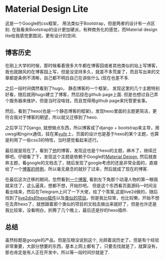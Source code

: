 

# Material Design Lite



这是一个Google的css框架， 用法类似于Bootstrap，但是两者的设计有一点区别. 在我看来Bootstrap的设计更加硬派，有种商务化的感觉，而Material design lite给我感觉更圆润，更有设计的空间.



## 博客历史

在刚上大学的时候，那时候看着很多大牛都在博客园或者其他类似的站上写博客，我也就跟风的在博客园上写，但是没坚持多久，就差不多荒废了，而且写出来的文章都是条例不清晰，自己都不明白自己在讲些什么 (现在也差不多.



之后一段时间偶然看到了hugo， 静态博客的一个框架， 发现这里的几个主题特别好看，随后就用hugo建立了博客，然后挂在github page上面. 但是也想过自己弄个服务器来维护，但是当时没啥钱，而且觉得用github page来托管更省事。



然后，看到了hexo(也是一个静态博客的框架)，发现hexo里面的主题更简洁，更符合我对于博客的期望，所以就又迁移到了hexo.



之后学习了Django, 就想做点东西，所以博客成了django + bootstrap来主导，用uwsgi和nginx通信，挂在某[vultr](http://vultr.com)上，页面的设计也是基于hexo的某个主题，也算是利用了一些css3的特性，当时感觉看起来还行。



最后就是现在了，看到了[他](https://blog.viosey.com/)的博客，发现这也是个hexo的主题，麻木了，继续迁移吧。仔细看了下，发现这个主题是依赖于Google的[Material Deisgn](https://material.io/), 然后就直奔主题，看google的文档去了，随后发现了google考虑的还是非常全面的，直接给了一个[博客的样例](https://getmdl.io/templates/index.html)，所以毫无悬念的就抄了过来，然后就成了现在的博客.



在最后这次迁移的期间，忽然看到[一个博客](https://ekyu.moe/), 看到左下角那个动漫人物的第一眼我就呆住了，这么逼真，想都不想，开始抄吧。 但是这个东西看页面源码一时间没看出啥来，然后在Telegram上问了一下大佬，给了个答案,这是live2d做的，随后找到了[live2djs的hexo插件](https://github.com/EYHN/hexo-helper-live2d)以及[类似的项目](https://github.com/xiazeyu/live2d-widget.js)。但是我比较笨，也比较懒，开始不想在去弄hexo了，就想跟着那个类似的项目的文档去做出来就好了，但是也许还是我比较笨，没看明白，折腾了几个晚上，最后还是抄的hexo插件.



## 总结



虽然标题是google的产品，但是压根没说到这个, 光顾着说历史了。但是有个经验非常重要，大部分想要的东西，基本上网上都有了，只要去找就是了，就算没有，那也肯定是有人正在开发中，所以等一段时间抄就是了.